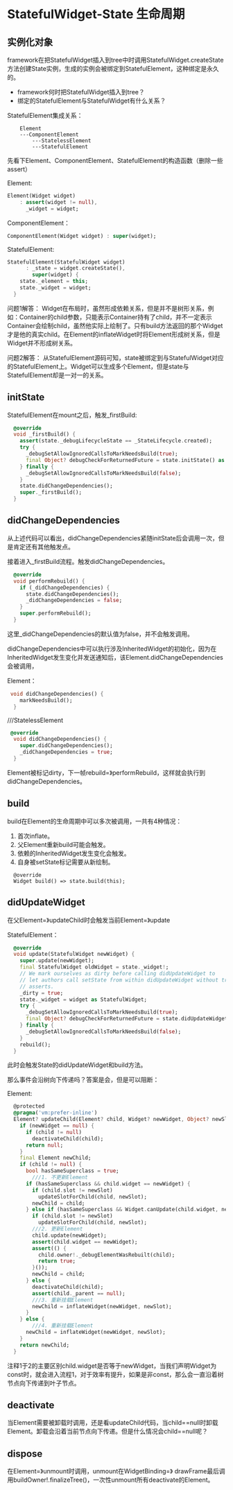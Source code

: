 # StatefulWidget-State 生命周期

## 实例化对象
framework在把StatefulWidget插入到tree中时调用StatefulWidget.createState方法创建State实例，生成的实例会被绑定到StatefulElement，这种绑定是永久的。

* framework何时把StatefulWidget插入到tree？
* 绑定的StatefulElement与StatefulWidget有什么关系？

StatefulElement集成关系：
```
    Element
    ---ComponentElement
        ---StatelessElement
        ---StatefulElement
```
先看下Element、ComponentElement、StatefulElement的构造函数（删除一些assert）

Element:
```dart
Element(Widget widget)
    : assert(widget != null),
      _widget = widget;
```

ComponentElement：
```dart
ComponentElement(Widget widget) : super(widget);
```


StatefulElement:
```dart
StatefulElement(StatefulWidget widget)
      : _state = widget.createState(),
        super(widget) {
    state._element = this;
    state._widget = widget;
  }
```
问题1解答：
Widget在布局时，虽然形成依赖关系，但是并不是树形关系，例如：Container的child参数，只能表示Container持有了child，并不一定表示Container会绘制child，虽然他实际上绘制了。只有build方法返回的那个Widget才是他的真实child。在Element的inflateWidget时将Element形成树关系，但是Widget并不形成树关系。

问题2解答：
从StatefulElement源码可知，state被绑定到与StatefulWidget对应的StatefulElement上。Widget可以生成多个Element，但是state与StatefulElement却是一对一的关系。

## initState
StatefulElement在mount之后，触发_firstBuild:
```dart
  @override
  void _firstBuild() {
    assert(state._debugLifecycleState == _StateLifecycle.created);
    try {
      _debugSetAllowIgnoredCallsToMarkNeedsBuild(true);
      final Object? debugCheckForReturnedFuture = state.initState() as dynamic;
    } finally {
      _debugSetAllowIgnoredCallsToMarkNeedsBuild(false);
    }
    state.didChangeDependencies();
    super._firstBuild();
  }

```

## didChangeDependencies
从上述代码可以看出，didChangeDependencies紧随initState后会调用一次，但是肯定还有其他触发点。

接着进入_firstBuild流程。触发didChangeDependencies。
```dart
  @override
  void performRebuild() {
    if (_didChangeDependencies) {
      state.didChangeDependencies();
      _didChangeDependencies = false;
    }
    super.performRebuild();
  }
```
这里_didChangeDependencies的默认值为false，并不会触发调用。

didChangeDependencies中可以执行涉及InheritedWidget的初始化，因为在InheritedWidget发生变化并发送通知后，该Element.didChangeDependencies会被调用，

Element：
```dart
 void didChangeDependencies() {
    markNeedsBuild();
  }
```

///StatelessElement
```dart
 @override
  void didChangeDependencies() {
    super.didChangeDependencies();
    _didChangeDependencies = true;
  }
```
Element被标记dirty，下一帧rebuild=》performRebuild，这样就会执行到didChangeDependencies。

## build
build在Element的生命周期中可以多次被调用，一共有4种情况：
1. 首次inflate。
2. 父Element重新build可能会触发。
3. 依赖的InheritedWidget发生变化会触发。
4. 自身被setState标记需要从新绘制。

```
  @override
  Widget build() => state.build(this);
```

## didUpdateWidget
在父Element=》updateChild时会触发当前Element=》update

StatefulElement：
```dart
  @override
  void update(StatefulWidget newWidget) {
    super.update(newWidget);
    final StatefulWidget oldWidget = state._widget!;
    // We mark ourselves as dirty before calling didUpdateWidget to
    // let authors call setState from within didUpdateWidget without triggering
    // asserts.
    _dirty = true;
    state._widget = widget as StatefulWidget;
    try {
      _debugSetAllowIgnoredCallsToMarkNeedsBuild(true);
      final Object? debugCheckForReturnedFuture = state.didUpdateWidget(oldWidget) as dynamic;
    } finally {
      _debugSetAllowIgnoredCallsToMarkNeedsBuild(false);
    }
    rebuild();
  }
```

此时会触发State的didUpdateWidget和build方法。

那么事件会沿树向下传递吗？答案是会，但是可以阻断：

Element:
```dart
  @protected
  @pragma('vm:prefer-inline')
  Element? updateChild(Element? child, Widget? newWidget, Object? newSlot) {
    if (newWidget == null) {
      if (child != null)
        deactivateChild(child);
      return null;
    }
    final Element newChild;
    if (child != null) {
      bool hasSameSuperclass = true;
        ///1. 不更新Element
      if (hasSameSuperclass && child.widget == newWidget) {
        if (child.slot != newSlot)
          updateSlotForChild(child, newSlot);
        newChild = child;
      } else if (hasSameSuperclass && Widget.canUpdate(child.widget, newWidget)) {
        if (child.slot != newSlot)
          updateSlotForChild(child, newSlot);
        ///2. 更新Element  
        child.update(newWidget);
        assert(child.widget == newWidget);
        assert(() {
          child.owner!._debugElementWasRebuilt(child);
          return true;
        }());
        newChild = child;
      } else {
        deactivateChild(child);
        assert(child._parent == null);
        ///3. 重新挂载Element
        newChild = inflateWidget(newWidget, newSlot);
      }
    } else {
        ///4. 重新挂载Element
      newChild = inflateWidget(newWidget, newSlot);
    }
    return newChild;
  }

```
注释1于2的主要区别child.widget是否等于newWidget，当我们声明Widget为const时，就会进入流程1，对于效率有提升，如果是非const，那么会一直沿着树节点向下传递到叶子节点。

## deactivate
当Element需要被卸载时调用，还是看updateChild代码，当child==null时卸载Element。卸载会沿着当前节点向下传递。但是什么情况会child==null呢？

## dispose
在Element=》unmount时调用，unmount在WidgetBinding=》 drawFrame最后调用buildOwner!.finalizeTree()，一次性unmount所有deactivate的Element。

